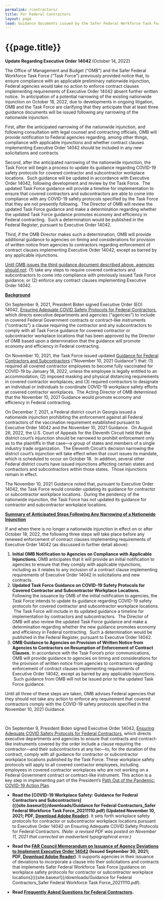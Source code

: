 ```yaml
---
permalink: /contractors/
title: For Federal Contractors
layout: page
lead: Guidance documents issued by the Safer Federal Workforce Task Force or OMB, related to the Task Force’s mission
---
```



# {{page.title}}

<div
  class="usa-summary-box"
  role="region"
  aria-labelledby="summary-box-key-information"
>
  <div class="usa-summary-box__body">
    <div class="usa-summary-box__text">
<p><strong>Update Regarding Executive Order 14042 </strong>(October 14, 2022)&nbsp;</p>
<p>The Office of Management and Budget (&ldquo;OMB&rdquo;) and the Safer Federal Workforce Task Force (&ldquo;Task Force&rdquo;) previously provided notice that, to ensure compliance with an applicable preliminary nationwide injunction, Federal agencies would take no action to enforce contract clauses implementing requirements of Executive Order 14042 absent further written notice. &nbsp;In anticipation of a potential narrowing of the existing nationwide injunction on October 18, 2022, due to developments in ongoing litigation, OMB and the Task Force are clarifying that they anticipate that at least three guidance documents will be issued following any narrowing of the nationwide injunction.&nbsp;</p>
<p>First, after the anticipated narrowing of the nationwide injunction, and following consultation with legal counsel and contracting officials, OMB will provide notification to Federal agencies regarding, among other things, compliance with applicable injunctions and whether contract clauses implementing Executive Order 14042 should be included in any new solicitations and contracts.&nbsp;</p>
<p>Second, after the anticipated narrowing of the nationwide injunction, the Task Force will begin a process to update its guidance regarding COVID-19 safety protocols for covered contractor and subcontractor workplace locations. &nbsp;Such guidance will be updated in accordance with Executive Order 14042, following development and review by the Task Force. &nbsp;The updated Task Force guidance will provide a timeline for implementation to ensure that covered contractors and subcontractors are able to come into compliance with any COVID-19 safety protocols specified by the Task Force that they are not presently following. &nbsp;The Director of OMB will review the updated Task Force guidance and make a determination regarding whether the updated Task Force guidance promotes economy and efficiency in Federal contracting. &nbsp;Such a determination would be published in the Federal Register, pursuant to Executive Order 14042.</p>
<p>Third, if the OMB Director makes such a determination, OMB will provide additional guidance to agencies on timing and considerations for provision of written notice from agencies to contractors regarding enforcement of contract clauses implementing Executive Order 14042, except as barred by any applicable injunctions.</p>
<p><u>Until OMB issues the third guidance document described above, agencies should not</u>: (1) take any steps to require covered contractors and subcontractors to come into compliance with previously issued Task Force guidance; or (2) enforce any contract clauses implementing Executive Order 14042.</p>
<p><strong><u>Background</u></strong></p>
<p>On September 9, 2021, President Biden signed Executive Order (EO) 14042,&nbsp;<a href="https://www.whitehouse.gov/briefing-room/presidential-actions/2021/09/09/executive-order-on-ensuring-adequate-covid-safety-protocols-for-federal-contractors/">Ensuring Adequate COVID Safety Protocols for Federal Contractors</a>, which directs executive departments and agencies (&ldquo;agencies&rdquo;) to include in covered Federal Government contracts or contract-like instruments (&ldquo;contracts&rdquo;) a clause requiring the contractor and any subcontractors to comply with all Task Force guidance for covered contractor or subcontractor workplace locations that has been approved by the Director of OMB based upon a determination that the guidance will promote economy and efficiency in Federal contracting.</p>
<p>On November 10, 2021, the Task Force issued updated <a href="https://www.saferfederalworkforce.gov/downloads/Guidance%20for%20Federal%20Contractors_Safer%20Federal%20Workforce%20Task%20Force_20211110.pdf">Guidance for Federal Contractors and Subcontractors</a> (&ldquo;November 10, 2021 Guidance&rdquo;) that: (1) required all covered contractor employees to become fully vaccinated for COVID-19 by January 18, 2022, unless the employee is legally entitled to an accommodation; (2) imposed masking and physical distancing requirements in covered contractor workplaces; and (3) required contractors to designate an individual or individuals to coordinate COVID-19 workplace safety efforts at covered contractor workplaces. &nbsp;The Acting Director of OMB determined that the November 10, 2021 Guidance would promote economy and efficiency in Federal contracting.</p>
<p>On December 7, 2021, a Federal district court in Georgia issued a nationwide injunction prohibiting the enforcement against all Federal contractors of the vaccination requirement established pursuant to Executive Order 14042 and the November 10, 2021 Guidance. &nbsp;On August 26, 2022, the U.S. Court of Appeals for the Eleventh Circuit held that the district court&rsquo;s injunction should be narrowed to prohibit enforcement only as to the plaintiffs in that case&mdash;a group of states and members of a single industry trade organization. &nbsp;The Eleventh Circuit&rsquo;s decision narrowing the district court&rsquo;s injunction will take effect when that court issues its mandate, which is scheduled to occur on October 18. &nbsp;In addition, several other Federal district courts have issued injunctions affecting certain states and contractors and subcontractors within those states.&nbsp; Those injunctions remain in effect.</p>
<p>The November 10, 2021 Guidance noted that, pursuant to Executive Order 14042, the Task Force would consider updating its guidance for contractor or subcontractor workplace locations.&nbsp; During the pendency of the nationwide injunction, the Task Force has not updated its guidance for contractor and subcontractor workplace locations. &nbsp;</p>
<p><strong><u>Summary of Anticipated Steps Following Any Narrowing of a Nationwide Injunction</u></strong></p>
<p>If and when there is no longer a nationwide injunction in effect on or after October 18, 2022, the following three steps will take place before any renewed enforcement of contract clauses implementing requirements of Executive Order 14042 (as discussed in further detail above):</p>
<ol>
<li><strong>Initial OMB Notification to Agencies on Compliance with Applicable Injunctions. </strong>OMB anticipates that it will provide an initial notification to agencies to ensure that they comply with applicable injunctions, including as it relates to any inclusion of a contract clause implementing requirements of Executive Order 14042 in solicitations and new contracts.</li>
<li><strong>Updated Task Force Guidance on COVID-19 Safety Protocols for Covered Contractor and Subcontractor Workplace Locations. </strong>Following the issuance by OMB of the initial notification to agencies, the Task Force intends to update its guidance regarding COVID-19 safety protocols for covered contractor and subcontractor workplace locations. &nbsp;The Task Force will include in its updated guidance a timeline for implementation by contractors and subcontractors. &nbsp;The Director of OMB will also review the updated Task Force guidance and make a determination regarding whether the new guidance promotes economy and efficiency in Federal contracting.&nbsp; Such a determination would be published in the Federal Register, pursuant to Executive Order 14042.</li>
<li><strong>OMB Guidance to Agencies on Provision of Written Notice from Agencies to Contractors on Resumption of Enforcement of Contract Clauses.</strong> In accordance with the Task Force&rsquo;s prior communications, OMB will provide guidance to agencies on timing and considerations for the provision of written notice from agencies to contractors regarding enforcement of contract clauses implementing requirements of Executive Order 14042, except as barred by any applicable injunctions. &nbsp;Such guidance from OMB will not be issued prior to the updated Task Force guidance.</li>
</ol>
<p>Until all three of these steps are taken, OMB advises Federal agencies that they should not take any action to enforce any requirement that covered contractors comply with the COVID-19 safety protocols specified in the November 10, 2021 Guidance.</p>
  </div>
</div>
<br />

On September 9, President Biden signed Executive Order 14042, [Ensuring Adequate COVID Safety Protocols for Federal Contractors](https://www.whitehouse.gov/briefing-room/presidential-actions/2021/09/09/executive-order-on-ensuring-adequate-covid-safety-protocols-for-federal-contractors/), which directs executive departments and agencies to ensure that contracts and contract-like instruments covered by the order include a clause requiring the contractor—and their subcontractors at any tier—to, for the duration of the contract, comply with all guidance for contractor or subcontractor workplace locations published by the Task Force. These workplace safety protocols will apply to all covered contractor employees, including employees in covered contractor workplaces who are not working on a Federal Government contract or contract-like instrument. This action is a key step in implementing part of the President’s [Path Out of the Pandemic: COVID-19 Action Plan](https://www.whitehouse.gov/covidplan/).

- **Read the [COVID-19 Workplace Safety: Guidance for Federal Contractors and Subcontractors]({{site.baseurl}}/downloads/Guidance for Federal Contractors_Safer Federal Workforce Task Force_20211110.pdf)  (Updated November 10, 2021; PDF, [Download Adobe Reader](https://get2.adobe.com/reader/))**. It sets forth workplace safety protocols for contractor or subcontractor workplace locations pursuant to Executive Order 14042 on Ensuring Adequate COVID Safety Protocols for Federal Contractors.  _(Note: a revised PDF was posted on November 11, 2021 that corrected an inadvertent typographical error.)_

- **Read the [FAR Council Memorandum on Issuance of Agency Deviations to Implement Executive Order 14042](https://www.whitehouse.gov/wp-content/uploads/2021/09/FAR-Council-Guidance-on-Agency-Issuance-of-Deviations-to-Implement-EO-14042.pdf) (Issued September 30, 2021; PDF, [Download Adobe Reader](https://get2.adobe.com/reader/))**. It supports agencies in their issuance of deviations to incorporate a clause into their solicitations and contracts that implements Safer Federal Workforce Task Force [guidance on workplace safety protocols for contractor or subcontractor workplace locations]({{site.baseurl}}/downloads/Guidance for Federal Contractors_Safer Federal Workforce Task Force_20211110.pdf).

- **Read [Frequently Asked Questions for Federal Contractors](../faq/contractors).**

<br>


